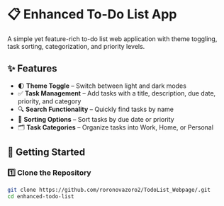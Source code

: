 # 📋 Enhanced To-Do List App  

A simple yet feature-rich to-do list web application with theme toggling, task sorting, categorization, and priority levels.  

## ✨ Features  
- 🌓 **Theme Toggle** – Switch between light and dark modes  
- ✅ **Task Management** – Add tasks with a title, description, due date, priority, and category  
- 🔍 **Search Functionality** – Quickly find tasks by name  
- 📅 **Sorting Options** – Sort tasks by due date or priority  
- 🗂️ **Task Categories** – Organize tasks into Work, Home, or Personal  

## 🚀 Getting Started  

### 1️⃣ Clone the Repository  
```bash
git clone https://github.com/roronovazoro2/TodoList_Webpage/.git
cd enhanced-todo-list
